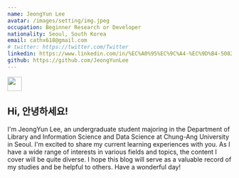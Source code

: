 ```yaml
---
name: JeongYun Lee
avatar: /images/setting/img.jpeg
occupation: Beginner Research or Developer
nationality: Seoul, South Korea
email: cathx618@gmail.com
# twitter: https://twitter.com/Twitter
linkedin: https://www.linkedin.com/in/%EC%A0%95%EC%9C%A4-%EC%9D%B4-50822922a/
github: https://github.com/JeongYunLee
---
```


<!-- <div class="flex">
    <img src="https://em-content.zobj.net/source/microsoft-teams/337/waving-hand_1f44b.png" style="width: 7%;height:7%" class="mt-6"/>
    <h2 class="ml-2 mt-8 text-3xl text-gray-700 font-bold capitalize dark:text-blue-200">
        <span v-show="textVisible">Hi, 안녕하세요!</span>
    </h2>
</div> -->

<div class="flex">
    <img src="https://em-content.zobj.net/source/microsoft-teams/337/waving-hand_1f44b.png" style="height: 2rem;" class="mt-6"/>
    <h2 class="ml-2 mt-6 text-3xl text-gray-700 font-bold capitalize dark:text-blue-200">
        <span v-show="textVisible">Hi, 안녕하세요!</span>
    </h2>
</div>

I'm JeongYun Lee, an undergraduate student majoring in the Department of Library and Information Science and Data Science at Chung-Ang University in Seoul. I'm excited to share my current learning experiences with you. As I have a wide range of interests in various fields and topics, the content I cover will be quite diverse. I hope this blog will serve as a valuable record of my studies and be helpful to others. Have a wonderful day!
